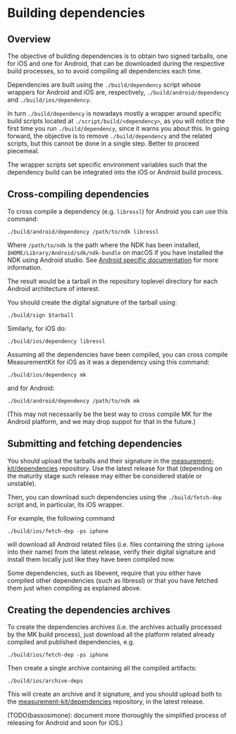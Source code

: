 # Building dependencies

## Overview

The objective of building dependencies is to obtain two signed
tarballs, one for iOS and one for Android, that can be downloaded
during the respective build processes, so to avoid compiling all
dependencies each time.

Dependencies are built using the `./build/dependency` script whose
wrappers for Android and iOS are, respectively,
`./build/android/dependency` and `./build/ios/dependency`.

In turn `./build/dependency` is nowadays mostly a wrapper around
specific build scripts located at `./script/build/<dependency>`, as
you will notice the first time you run `./build/dependency`, since
it warns you about this. In going forward, the objective is to remove
`./build/dependency` and the related scripts, but this cannot be
done in a single step. Better to proceed piecemeal.

The wrapper scripts set specific environment variables such that the
dependency build can be integrated into the iOS or Android build process.

## Cross-compiling dependencies

To cross compile a dependency (e.g. `libressl`) for Android you can
use this command:

```
./build/android/dependency /path/to/ndk libressl
```

Where `/path/to/ndk` is the path where the NDK has been installed,
`$HOME/Library/Android/sdk/ndk-bundle` on macOS if you have installed
the NDK using Android studio. See [Android specific documentation](
../../script/build#cross-compile-for-android) for more information.

The result would be a tarball in the repository toplevel directory
for each Android architecture of interest.

You should create the digital signature of the tarball using:

```
./build/sign $tarball
```

Similarly, for iOS do:

```
./build/ios/dependency libressl
```

Assuming all the dependencies have been compiled, you can cross compile
MeasurementKit for iOS as it was a dependency using this command:

```
./build/ios/dependency mk
```

and for Android:

```
./build/android/dependency /path/to/ndk mk
```

(This may not necessarily be the best way to cross compile MK for the Android
platform, and we may drop suppot for that in the future.)

## Submitting and fetching dependencies

You should upload the tarballs and their signature in the
[measurement-kit/dependencies](https://github.com/measurement-kit/dependencies)
repository. Use the latest release for that (depending on the maturity
stage such release may either be considered stable or unstable).

Then, you can download such dependencies using the `./build/fetch-dep` script
and, in particular, its iOS wrapper.

For example, the following command

```
./build/ios/fetch-dep -ps iphone
```

will download all Android related files (i.e. files containing the string
`iphone` into their name) from the latest release, verify their digital
signature and install them locally just like they have been compiled now.

Some dependencies, such as libevent, require that you either have compiled
other dependencies (such as libressl) or that you have fetched them just when
compiling as explained above.

## Creating the dependencies archives

To create the dependencies archives (i.e. the archives actually processed
by the MK build process), just download all the platform related already
compiled and published dependencies, e.g.

```
./build/ios/fetch-dep -ps iphone
```

Then create a single archive containing all the compiled artifacts:

```
./build/ios/archive-deps
```

This will create an archive and it signature, and you should upload both to the
[measurement-kit/dependencies](https://github.com/measurement-kit/dependencies)
repository, in the latest release.

(TODO(bassosimone): document more thoroughly the simplified process of
releasing for Android and soon for iOS.)

